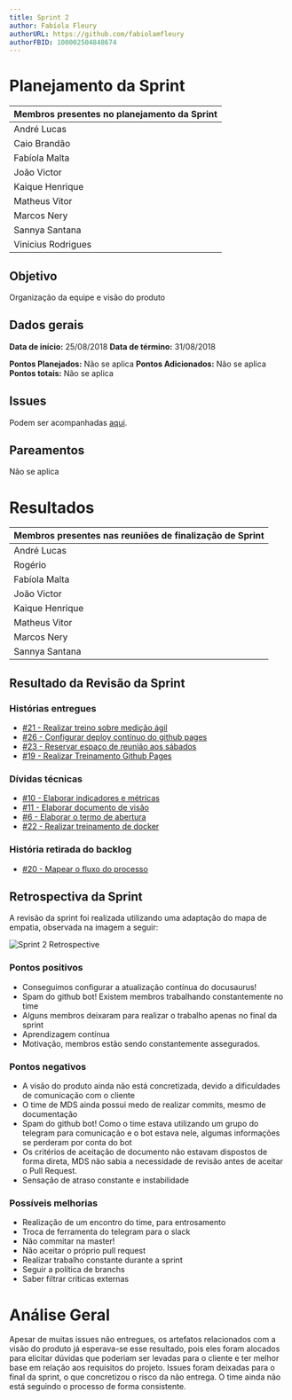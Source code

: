 ```yaml
---
title: Sprint 2
author: Fabíola Fleury
authorURL: https://github.com/fabiolamfleury
authorFBID: 100002504848674
---
```


# Planejamento da Sprint

| Membros presentes no planejamento da Sprint  |
|---------------------|
| André Lucas  |
| Caio Brandão  |
| Fabíola Malta  |
| João Victor  |
| Kaique Henrique   |
| Matheus Vitor   |
| Marcos Nery  |
| Sannya Santana  |
| Vinicius Rodrigues  |

## Objetivo

Organização da equipe e visão do produto

## Dados gerais

**Data de início:** 25/08/2018
**Data de término:** 31/08/2018

**Pontos Planejados:** Não se aplica
**Pontos Adicionados:** Não se aplica
**Pontos totais:** Não se aplica

## Issues

Podem ser acompanhadas [aqui](https://github.com/fga-eps-mds/2018.2-ComexStat/milestone/3).

## Pareamentos
Não se aplica

# Resultados

| Membros presentes nas reuniões de finalização de Sprint  |
|---------------------|
| André Lucas  |
| Rogério |
| Fabíola Malta  |
| João Victor  |
| Kaique Henrique   |
| Matheus Vitor   |
| Marcos Nery  |
| Sannya Santana  |


## Resultado da Revisão da Sprint

### Histórias entregues

- [#21 - Realizar treino sobre medição ágil ](https://github.com/fga-eps-mds/2018.2-ComexStat/issues/21)
- [#26 - Configurar deploy contínuo do github pages](https://github.com/fga-eps-mds/2018.2-ComexStat/issues/26)
- [#23 - Reservar espaço de reunião aos sábados ](https://github.com/fga-eps-mds/2018.2-ComexStat/issues/23)
- [#19 - Realizar Treinamento Github Pages](https://github.com/fga-eps-mds/2018.2-ComexStat/issues/19)

### Dívidas técnicas

- [#10 - Elaborar indicadores e métricas](https://github.com/fga-eps-mds/2018.2-ComexStat/issues/10)
- [#11 - Elaborar documento de visão](https://github.com/fga-eps-mds/2018.2-ComexStat/issues/11)
- [#6 - Elaborar o termo de abertura](https://github.com/fga-eps-mds/2018.2-ComexStat/issues/6)
- [#22 - Realizar treinamento de docker](https://github.com/fga-eps-mds/2018.2-ComexStat/issues/22)

### História retirada do backlog

- [#20 - Mapear o fluxo do processo ](https://github.com/fga-eps-mds/2018.2-ComexStat/issues/20)


## Retrospectiva da Sprint

A revisão da sprint foi realizada utilizando uma adaptação do mapa de empatia, observada na imagem a seguir:

![Sprint 2 Retrospective](https://fga-eps-mds.github.io/2018.2-ComexStat/img/sprint2_retrospective.jpg)

### Pontos positivos
- Conseguimos configurar a atualização contínua do docusaurus!
- Spam do github bot! Existem membros trabalhando constantemente no time
- Alguns membros deixaram para realizar o trabalho apenas no final da sprint
- Aprendizagem contínua
- Motivação, membros estão sendo constantemente assegurados.

### Pontos negativos
- A visão do produto ainda não está concretizada, devido a dificuldades de comunicação com o cliente
- O time de MDS ainda possui medo de realizar commits, mesmo de documentação
- Spam do github bot! Como o time estava utilizando um grupo do telegram para comunicação e o bot estava nele,
algumas informações se perderam por conta do bot
- Os critérios de aceitação de documento não estavam dispostos de forma direta, MDS não sabia a necessidade de revisão
antes de aceitar o Pull Request.
- Sensação de atraso constante e instabilidade

### Possíveis melhorias

- Realização de um encontro do time, para entrosamento
- Troca de ferramenta do telegram para o slack
- Não commitar na master!
- Não aceitar o próprio pull request
- Realizar trabalho constante durante a sprint
- Seguir a política de branchs
- Saber filtrar críticas externas

# Análise Geral

Apesar de muitas issues não entregues, os artefatos relacionados com a visão do produto já esperava-se esse resultado, pois eles foram alocados para elicitar dúvidas
que poderiam ser levadas para o cliente e ter melhor base em relação aos requisitos do projeto. Issues foram deixadas para o final da sprint, o que
concretizou o risco da não entrega. O time ainda não está seguindo o processo de forma consistente.
